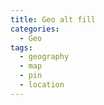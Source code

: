 ```yaml
---
title: Geo alt fill
categories:
  - Geo
tags:
  - geography
  - map
  - pin
  - location
---
```

